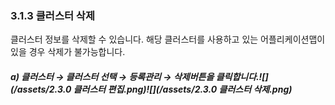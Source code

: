 ### 3.1.3 클러스터 삭제

클러스터 정보를 삭제할 수 있습니다. 해당 클러스터를 사용하고 있는 어플리케이션맵이 있을 경우 삭제가 불가능합니다.

##### a\)    클러스터 → 클러스터 선택 → 등록관리 → 삭제버튼을 클릭합니다.![](/assets/2.3.0 클러스터 편집.png)![](/assets/2.3.0 클러스터 삭제.png)



